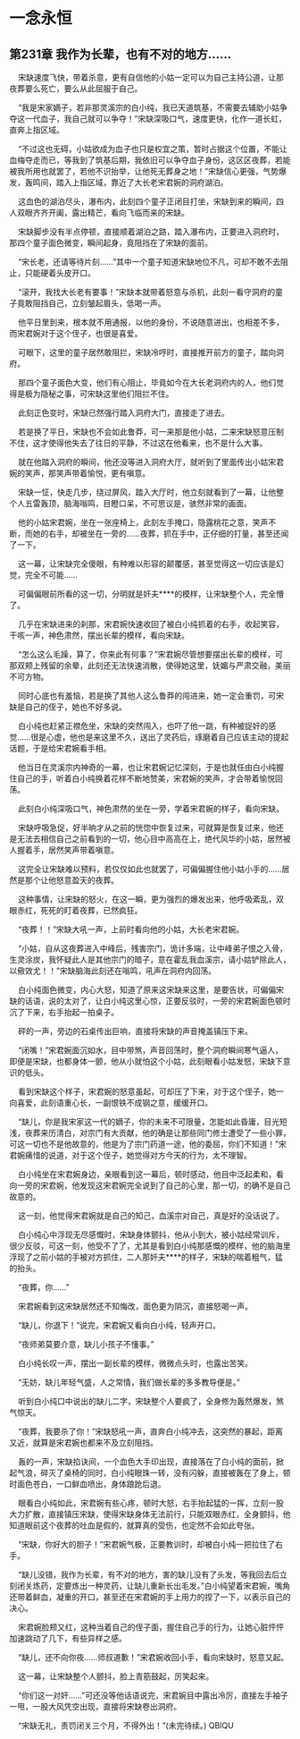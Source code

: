 # 一念永恒 
 ## 第231章 我作为长辈，也有不对的地方……
     宋缺速度飞快，带着杀意，更有自信他的小姑一定可以为自己主持公道，让那夜葬要么死亡，要么从此屈服于自己。

    “我是宋家嫡子，若非那灵溪宗的白小纯，我已天道筑基，不需要去辅助小姑争夺这一代血子，我自己就可以争夺！”宋缺深吸口气，速度更快，化作一道长虹，直奔上指区域。

    “不过这也无碍，小姑欲成为血子也只是权宜之策，暂时占据这个位置，不能让血梅夺走而已，等我到了筑基后期，我依旧可以争夺血子身份，这区区夜葬，若能被我所用也就罢了，若他不识抬举，让他死无葬身之地！”宋缺信心更强，气势爆发，轰鸣间，踏入上指区域，靠近了大长老宋君婉的洞府湖泊。

    这血色的湖泊尽头，瀑布内，此刻四个童子正闭目打坐，宋缺到来的瞬间，四人双眼齐齐开阖，露出精芒，看向飞临而来的宋缺。

    宋缺脚步没有半点停顿，直接顺着湖泊之路，踏入瀑布内，正要进入洞府时，那四个童子面色微变，瞬间起身，竟阻挡在了宋缺的面前。

    “宋长老，还请等待片刻……”其中一个童子知道宋缺地位不凡，可却不敢不去阻止，只能硬着头皮开口。

    “滚开，我找大长老有要事！”宋缺本就带着怒意与杀机，此刻一看守洞府的童子竟敢阻挡自己，立刻皱起眉头，低喝一声。

    他平日里到来，根本就不用通报，以他的身份，不说随意进出，也相差不多，而宋君婉对于这个侄子，也很是喜爱。

    可眼下，这里的童子居然敢阻拦，宋缺冷哼时，直接推开前方的童子，踏向洞府。

    那四个童子面色大变，他们有心阻止，毕竟如今在大长老洞府内的人，他们觉得是极为隐秘之事，可宋缺这里他们阻拦不住。

    此刻正色变时，宋缺已然强行踏入洞府大门，直接走了进去。

    若是换了平日，宋缺也不会如此鲁莽，可一来那是他小姑，二来宋缺怒意压制不住，这才使得他失去了往日的平静，不过这在他看来，也不是什么大事。

    就在他踏入洞府的瞬间，他还没等进入洞府大厅，就听到了里面传出小姑宋君婉的笑声，那笑声带着愉悦，更有嗔意。

    宋缺一怔，快走几步，绕过屏风，踏入大厅时，他立刻就看到了一幕，让他整个人五雷轰顶，脑海嗡鸣，目瞪口呆，不可思议是，骇然非常的画面。

    他的小姑宋君婉，坐在一张座椅上，此刻左手掩口，隐露桃花之意，笑声不断，而她的右手，却被坐在一旁的……夜葬，抓在手中，正仔细的打量，甚至还闻了一下。

    这一幕，让宋缺完全傻眼，有种难以形容的颠覆感，甚至觉得这一切应该是幻觉，完全不可能……

    可偏偏眼前所看的这一切，分明就是奸夫****的模样，让宋缺整个人，完全懵了。

    几乎在宋缺进来的刹那，宋君婉快速收回了被白小纯抓着的右手，收起笑容，干咳一声，神色肃然，摆出长辈的模样，看向宋缺。

    “怎么这么毛躁，算了，你来此有何事？”宋君婉尽管想要摆出长辈的模样，可那双颊上残留的余晕，此刻还无法快速消散，使得她这里，妩媚与严肃交融，美丽不可方物。

    同时心底也有羞恼，若是换了其他人这么鲁莽的闯进来，她一定会重罚，可宋缺是自己的侄子，她也不好多说。

    白小纯也赶紧正襟危坐，宋缺的突然闯入，也吓了他一跳，有种被捉奸的感觉……很是心虚，他也是来这里不久，送出了灵药后，琢磨着自己应该主动的提起话题，于是给宋君婉看手相。

    他当日在灵溪宗内神奇的一幕，也让宋君婉记忆深刻，于是也就任由白小纯握住自己的手，听着白小纯换着花样不断地赞美，宋君婉的笑声，才会带着愉悦回荡。

    此刻白小纯深吸口气，神色肃然的坐在一旁，学着宋君婉的样子，看向宋缺。

    宋缺呼吸急促，好半晌才从之前的恍惚中恢复过来，可就算是恢复过来，他还是无法去相信自己之前看到的一切，他心目中高高在上，绝代风华的小姑，居然被人握着手，居然笑声带着嗔意。

    这完全让宋缺难以预料，若仅仅如此也就罢了，可偏偏握住他小姑小手的……居然是那个让他怒意盈天的夜葬。

    这种事情，让宋缺的怒火，在这一瞬，更为强烈的爆发出来，他呼吸紊乱，双眼赤红，死死的盯着夜葬，已然疯狂。

    “夜葬！！”宋缺大吼一声，上前时看向他的小姑，大长老宋君婉。

    “小姑，自从这夜葬进入中峰后，残害宗门，诡计多端，让中峰弟子恨之入骨，生灵涂炭，我怀疑此人是其他宗门的暗子，意在霍乱我血溪宗，请小姑铲除此人，以儆效尤！！”宋缺脑海此刻还在嗡鸣，吼声在洞府内回荡。

    白小纯面色微变，内心大怒，知道了原来这宋缺来这里，是要告状，可偏偏宋缺的话语，说的太对了，让白小纯这里心惊，正要反驳时，一旁的宋君婉面色顿时沉了下来，右手抬起一拍桌子。

    砰的一声，旁边的石桌传出巨响，直接将宋缺的声音掩盖镇压下来。

    “闭嘴！”宋君婉面沉如水，目中带煞，声音回荡时，整个洞府瞬间寒气逼人，即便是宋缺，也都身体一颤，他从小就怕这个小姑，此刻眼看小姑发怒，宋缺下意识的低头。

    看到宋缺这个样子，宋君婉的怒意虽起，可却压了下来，对于这个侄子，她一向喜爱，此刻语重心长，一副恨铁不成钢之意，缓缓开口。

    “缺儿，你是我宋家这一代的嫡子，你的未来不可限量，怎能如此昏庸，目光短浅，夜葬来历清白，对宗门有大贡献，他的确是让那些同门修士遭受了一些小罪，可这一切也不是他故意的，他是为了宗门药道一途，他的委屈，你们不知道！”宋君婉痛惜的说道，对于这个侄子，她觉得对方今天的行为，太不理智。

    白小纯坐在宋君婉身边，亲眼看到这一幕后，顿时感动，他目中泛起柔和，看向一旁的宋君婉，他发现这宋君婉完全说到了自己的心里，那一切，的确不是自己故意的。

    这一刻，他觉得宋君婉就是自己的知己，血溪宗对自己，真是好的没话说了。

    白小纯心中浮现无尽感慨时，宋缺身体颤抖，他从小到大，被小姑经常训斥，很少反驳，可这一刻，他受不了了，尤其是看到白小纯那感慨的模样，他的脑海里浮现了之前小姑的手被对方抓住，二人那奸夫****的样子，宋缺的喘着粗气，猛的抬头。

    “夜葬，你……”

    宋君婉看到这宋缺居然还不知悔改，面色更为阴沉，直接怒喝一声。

    “缺儿，你退下！”说完，宋君婉又看向白小纯，轻声开口。

    “夜师弟莫要介意，缺儿小孩子不懂事。”

    白小纯长叹一声，摆出一副长辈的模样，微微点头时，也露出苦笑。

    “无妨，缺儿年轻气盛，人之常情，我们做长辈的多多教导便是。”

    听到白小纯口中说出的缺儿二字，宋缺整个人要疯了，全身修为轰然爆发，煞气惊天。

    “夜葬，我要杀了你！”宋缺怒吼一声，直奔白小纯冲去，这突然的暴起，距离又近，就算是宋君婉也都来不及立刻阻挡。

    轰的一声，宋缺掐诀间，一个血色大手印出现，直接落在了白小纯的面前，掀起气浪，碎灭了桌椅的同时，白小纯眼珠一转，没有闪躲，直接被轰在了身上，顿时面色苍白，一口鲜血喷出，身体踉跄后退。

    眼看白小纯如此，宋君婉有些心疼，顿时大怒，右手抬起猛的一挥，立刻一股大力扩散，直接镇压宋缺，使得宋缺身体无法前行，只能双眼赤红，全身颤抖，他知道眼前这个夜葬的吐血是假的，就算真的受伤，也定然不会如此夸张。

    “宋缺，你好大的胆子！”宋君婉气极，正要教训时，却被白小纯一把拉住了右手。

    “缺儿没错，我作为长辈，有不对的地方，害的缺儿没有了头发，等我回去后立刻闭关炼药，定要炼出一种灵药，让缺儿重新长出毛发。”白小纯望着宋君婉，嘴角还带着鲜血，凝重的开口，甚至还在宋君婉的手上用力的捏了一下，以表示自己的决心。

    宋君婉脸颊又红，这种当着自己的侄子面，握住自己手的行为，让她心脏怦怦加速跳动了几下，有些异样之感。

    “缺儿，还不向你夜……师叔道歉！”宋君婉收回小手，看向宋缺时，怒意又起。

    这一幕，让宋缺整个人颤抖，脸上青筋鼓起，厉笑起来。

    “你们这一对奸……”可还没等他话语说完，宋君婉目中露出冷厉，直接左手袖子一甩，一股大风凭空出现，直接将宋缺卷出洞府。

    “宋缺无礼，责罚闭关三个月，不得外出！”(未完待续。) 
QBIQU